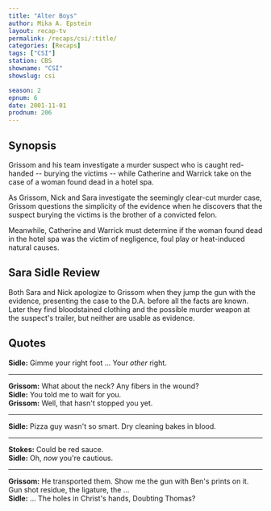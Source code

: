 ```yaml
---
title: "Alter Boys"
author: Mika A. Epstein
layout: recap-tv
permalink: /recaps/csi/:title/
categories: [Recaps]
tags: ["CSI"]
station: CBS
showname: "CSI"
showslug: csi

season: 2  
epnum: 6
date: 2001-11-01
prodnum: 206  
---
```


## Synopsis

Grissom and his team investigate a murder suspect who is caught red-handed -- burying the victims -- while Catherine and Warrick take on the case of a woman found dead in a hotel spa.

As Grissom, Nick and Sara investigate the seemingly clear-cut murder case, Grissom questions the simplicity of the evidence when he discovers that the suspect burying the victims is the brother of a convicted felon.

Meanwhile, Catherine and Warrick must determine if the woman found dead in the hotel spa was the victim of negligence, foul play or heat-induced natural causes.

## Sara Sidle Review

Both Sara and Nick apologize to Grissom when they jump the gun with the evidence, presenting the case to the D.A. before all the facts are known. Later they find bloodstained clothing and the possible murder weapon at the suspect's trailer, but neither are usable as evidence.

## Quotes

**Sidle:** Gimme your right foot ... Your _other_ right.  

- - -

**Grissom:** What about the neck? Any fibers in the wound?  
**Sidle:** You told me to wait for you.  
**Grissom:** Well, that hasn't stopped you yet.  

- - -

**Sidle:** Pizza guy wasn't so smart. Dry cleaning bakes in blood.
  
- - -

**Stokes:** Could be red sauce.  
**Sidle:** Oh, _now_ you're cautious.  

- - -

**Grissom:** He transported them. Show me the gun with Ben's prints on it. Gun shot residue, the ligature, the ...  
**Sidle:** ... The holes in Christ's hands, Doubting Thomas?

